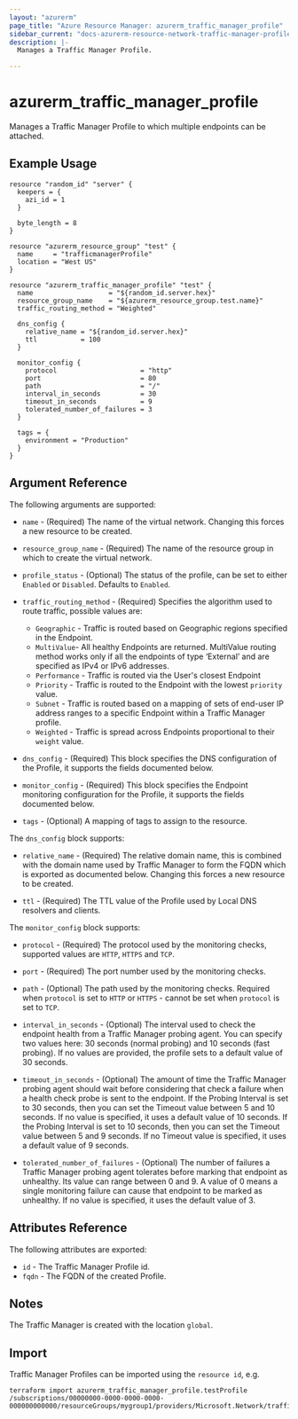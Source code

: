 ```yaml
---
layout: "azurerm"
page_title: "Azure Resource Manager: azurerm_traffic_manager_profile"
sidebar_current: "docs-azurerm-resource-network-traffic-manager-profile"
description: |-
  Manages a Traffic Manager Profile.

---
```


# azurerm_traffic_manager_profile

Manages a Traffic Manager Profile to which multiple endpoints can be attached.

## Example Usage


```hcl
resource "random_id" "server" {
  keepers = {
    azi_id = 1
  }

  byte_length = 8
}

resource "azurerm_resource_group" "test" {
  name     = "trafficmanagerProfile"
  location = "West US"
}

resource "azurerm_traffic_manager_profile" "test" {
  name                   = "${random_id.server.hex}"
  resource_group_name    = "${azurerm_resource_group.test.name}"
  traffic_routing_method = "Weighted"

  dns_config {
    relative_name = "${random_id.server.hex}"
    ttl           = 100
  }

  monitor_config {
    protocol                     = "http"
    port                         = 80
    path                         = "/"
    interval_in_seconds          = 30
    timeout_in_seconds           = 9
    tolerated_number_of_failures = 3
  }

  tags = {
    environment = "Production"
  }
}
```

## Argument Reference

The following arguments are supported:

* `name` - (Required) The name of the virtual network. Changing this forces a
    new resource to be created.

* `resource_group_name` - (Required) The name of the resource group in which to
    create the virtual network.

* `profile_status` - (Optional) The status of the profile, can be set to either
    `Enabled` or `Disabled`. Defaults to `Enabled`.

* `traffic_routing_method` - (Required) Specifies the algorithm used to route traffic, possible values are:
    - `Geographic` - Traffic is routed based on Geographic regions specified in the Endpoint.
    - `MultiValue`- All healthy Endpoints are returned.  MultiValue routing method works only if all the endpoints of type ‘External’ and are specified as IPv4 or IPv6 addresses.
    - `Performance` - Traffic is routed via the User's closest Endpoint
    - `Priority` - Traffic is routed to the Endpoint with the lowest `priority` value.
    - `Subnet` - Traffic is routed based on a mapping of sets of end-user IP address ranges to a specific Endpoint within a Traffic Manager profile.
    - `Weighted` - Traffic is spread across Endpoints proportional to their `weight` value.

* `dns_config` - (Required) This block specifies the DNS configuration of the
    Profile, it supports the fields documented below.

* `monitor_config` - (Required) This block specifies the Endpoint monitoring
    configuration for the Profile, it supports the fields documented below.

* `tags` - (Optional) A mapping of tags to assign to the resource.

The `dns_config` block supports:

* `relative_name` - (Required) The relative domain name, this is combined with
    the domain name used by Traffic Manager to form the FQDN which is exported
    as documented below. Changing this forces a new resource to be created.

* `ttl` - (Required) The TTL value of the Profile used by Local DNS resolvers
    and clients.

The `monitor_config` block supports:

* `protocol` - (Required) The protocol used by the monitoring checks, supported
    values are `HTTP`, `HTTPS` and `TCP`.

* `port` - (Required) The port number used by the monitoring checks.

* `path` - (Optional) The path used by the monitoring checks. Required when `protocol` is set to `HTTP` or `HTTPS` - cannot be set when `protocol` is set to `TCP`.

* `interval_in_seconds` - (Optional) The interval used to check the endpoint health from a Traffic Manager probing agent. You can specify two values here: 30 seconds (normal probing) and 10 seconds (fast probing). If no values are provided, the profile sets to a default value of 30 seconds.

* `timeout_in_seconds` - (Optional) The amount of time the Traffic Manager probing agent should wait before considering that check a failure when a health check probe is sent to the endpoint. If the Probing Interval is set to 30 seconds, then you can set the Timeout value between 5 and 10 seconds. If no value is specified, it uses a default value of 10 seconds. If the Probing Interval is set to 10 seconds, then you can set the Timeout value between 5 and 9 seconds. If no Timeout value is specified, it uses a default value of 9 seconds.

* `tolerated_number_of_failures` - (Optional) The number of failures a Traffic Manager probing agent tolerates before marking that endpoint as unhealthy. Its value can range between 0 and 9. A value of 0 means a single monitoring failure can cause that endpoint to be marked as unhealthy. If no value is specified, it uses the default value of 3.

## Attributes Reference

The following attributes are exported:

* `id` - The Traffic Manager Profile id.
* `fqdn` - The FQDN of the created Profile.

## Notes

The Traffic Manager is created with the location `global`.

## Import

Traffic Manager Profiles can be imported using the `resource id`, e.g.

```shell
terraform import azurerm_traffic_manager_profile.testProfile /subscriptions/00000000-0000-0000-0000-000000000000/resourceGroups/mygroup1/providers/Microsoft.Network/trafficManagerProfiles/mytrafficmanagerprofile1
```
